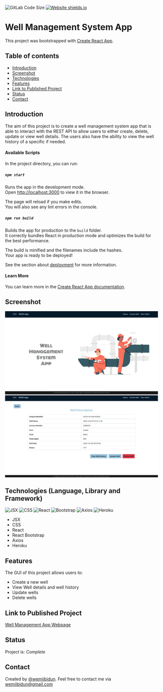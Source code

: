![GitLab Code Size](https://img.shields.io/github/languages/code-size/wemiibidun/well_management_system)
[![Website shields.io](https://img.shields.io/website-up-down-green-red/http/shields.io.svg)](http://shields.io/)


# Well Management System App

This project was bootstrapped with [Create React App](https://github.com/facebook/create-react-app). 

## Table of contents
* [Introduction](#introduction)
* [Screenshot](#screenshot)
* [Technologies](#technologies-language-library-and-framework)
* [Features](#features)
* [Link to Published Project](#link-to-published-portfolio)
* [Status](#status)
* [Contact](#contact)


## Introduction
The aim of this project is to create a well management system app that is able to interact with the REST API to allow users to either create, delete, update or view well details. The users also have the ability to view the well history of a specific if needed.

#### Available Scripts

In the project directory, you can run:

##### `npm start`

Runs the app in the development mode.\
Open [http://localhost:3000](http://localhost:3000) to view it in the browser.

The page will reload if you make edits.\
You will also see any lint errors in the console.


##### `npm run build`

Builds the app for production to the `build` folder.\
It correctly bundles React in production mode and optimizes the build for the best performance.

The build is minified and the filenames include the hashes.\
Your app is ready to be deployed!

See the section about [deployment](https://facebook.github.io/create-react-app/docs/deployment) for more information.


#### Learn More

You can learn more in the [Create React App documentation](https://facebook.github.io/create-react-app/docs/getting-started).



## Screenshot
![Homepage image](https://github.com/wemiibidun/well_management_system/blob/main/homepage_screenshot.png)
![Welldescription image](https://github.com/wemiibidun/well_management_system/blob/main/well_description_screenshot.png)

## Technologies (Language, Library and Framework)
![JSX](https://img.shields.io/badge/JSX-239120?style=for-the-badge&logo=jsx&logoColor=white)
![CSS](https://img.shields.io/badge/CSS-239120?&style=for-the-badge&logo=css3&logoColor=white)
![React](https://img.shields.io/badge/React-239120?style=for-the-badge&logo=react&logoColor=white)
![Bootstrap](https://img.shields.io/badge/Bootstrap-239120?style=for-the-badge&logo=bootstrap&logoColor=white)
![Axios](https://img.shields.io/badge/Axios-239120?style=for-the-badge&logo=axios&logoColor=white)
![Heroku](https://img.shields.io/badge/Heroku-239120?style=for-the-badge&logo=heroku&logoColor=white)

* JSX
* CSS
* React
* React Bootstrap
* Axios
* Heroku

## Features
The GUI of this project allows users to:
* Create a new well
* View Well details and well history
* Update wells
* Delete wells


## Link to Published Project
[Well Management App Webpage](https://well-management-system.herokuapp.com/)


## Status
Project is: _Complete_


## Contact
Created by [@wemiibidun](https://twitter.com/wemiibidun/). Feel free to contact me via wemiibidun@gmail.com
